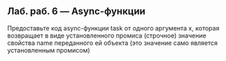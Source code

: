 ## Лаб. раб. 6 — Async-функции

Предоставьте код async-функции task от одного аргумента x, 
которая возвращает в виде установленного промиса (строчное) 
значение свойства name переданного ей объекта (это значение само является установленным промисом)